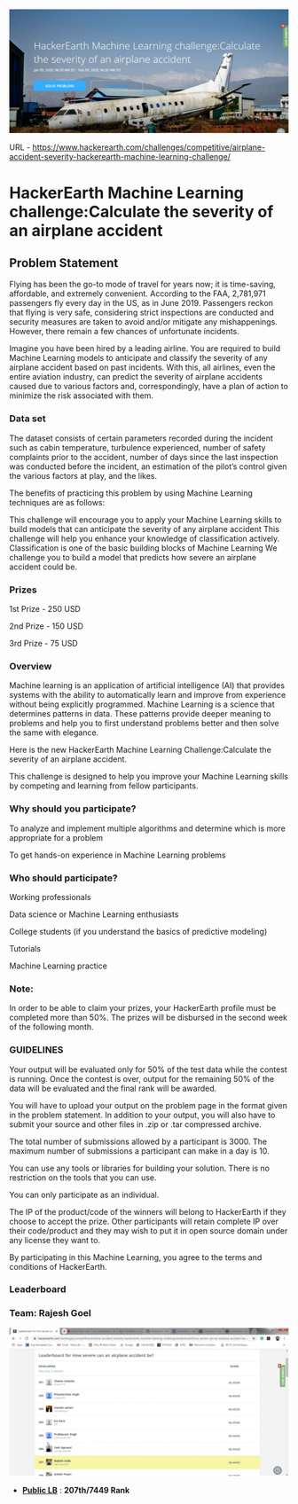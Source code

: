 
![title](Image.jpg)

URL - https://www.hackerearth.com/challenges/competitive/airplane-accident-severity-hackerearth-machine-learning-challenge/

# HackerEarth Machine Learning challenge:Calculate the severity of an airplane accident


## Problem Statement

Flying has been the go-to mode of travel for years now; it is time-saving, affordable, and extremely convenient. According to the FAA, 2,781,971 passengers fly every day in the US, as in June 2019. Passengers reckon that flying is very safe, considering strict inspections are conducted and security measures are taken to avoid and/or mitigate any mishappenings. However, there remain a few chances of unfortunate incidents.

Imagine you have been hired by a leading airline. You are required to build Machine Learning models to anticipate and classify the severity of any airplane accident based on past incidents. With this, all airlines, even the entire aviation industry, can predict the severity of airplane accidents caused due to various factors and, correspondingly, have a plan of action to minimize the risk associated with them.

### Data set

The dataset consists of certain parameters recorded during the incident⁠ such as cabin temperature, turbulence experienced, number of safety complaints prior to the accident, number of days since the last inspection was conducted before the incident, an estimation of the pilot’s control given the various factors at play, and the likes. 

The benefits of practicing this problem by using Machine Learning techniques are as follows:

This challenge will encourage you to apply your Machine Learning skills to build models that can anticipate the severity of any airplane accident
This challenge will help you enhance your knowledge of classification actively. Classification is one of the basic building blocks of Machine Learning
We challenge you to build a model that predicts how severe an airplane accident could be.

### Prizes

1st Prize - 250 USD

2nd Prize - 150 USD

3rd Prize - 75 USD

### Overview

Machine learning is an application of artificial intelligence (AI) that provides systems with the ability to automatically learn and improve from experience without being explicitly programmed. Machine Learning is a science that determines patterns in data. These patterns provide deeper meaning to problems and help you to first understand problems better and then solve the same with elegance.

Here is the new HackerEarth Machine Learning Challenge:Calculate the severity of an airplane accident.

This challenge is designed to help you improve your Machine Learning skills by competing and learning from fellow participants.

### Why should you participate?

To analyze and implement multiple algorithms and determine which is more appropriate for a problem

To get hands-on experience in Machine Learning problems

### Who should participate?

Working professionals

Data science or Machine Learning enthusiasts

College students (if you understand the basics of predictive modeling)

Tutorials

Machine Learning practice

### Note:

In order to be able to claim your prizes, your HackerEarth profile must be completed more than 50%.
The prizes will be disbursed in the second week of the following month.

### GUIDELINES

Your output will be evaluated only for 50% of the test data while the contest is running. Once the contest is over, output for the remaining 50% of the data will be evaluated and the final rank will be awarded.

You will have to upload your output on the problem page in the format given in the problem statement. In addition to your output, you will also have to submit your source and other files in .zip or .tar compressed archive.

The total number of submissions allowed by a participant is 3000. The maximum number of submissions a participant can make in a day is 10.

You can use any tools or libraries for building your solution. There is no restriction on the tools that you can use.

You can only participate as an individual.

The IP of the product/code of the winners will belong to HackerEarth if they choose to accept the prize. Other participants will retain complete IP over their code/product and they may wish to put it in open source domain under any license they want to.

By participating in this Machine Learning, you agree to the terms and conditions of HackerEarth.


### Leaderboard
### Team:  Rajesh Goel
![title](Rank.jpg)

* **[Public LB](https://www.hackerearth.com/challenges/competitive/airplane-accident-severity-hackerearth-machine-learning-challenge/leaderboard/how-severe-can-an-airplane-accident-be-03e7a3f1/page/5/)** : **207th/7449 Rank**





